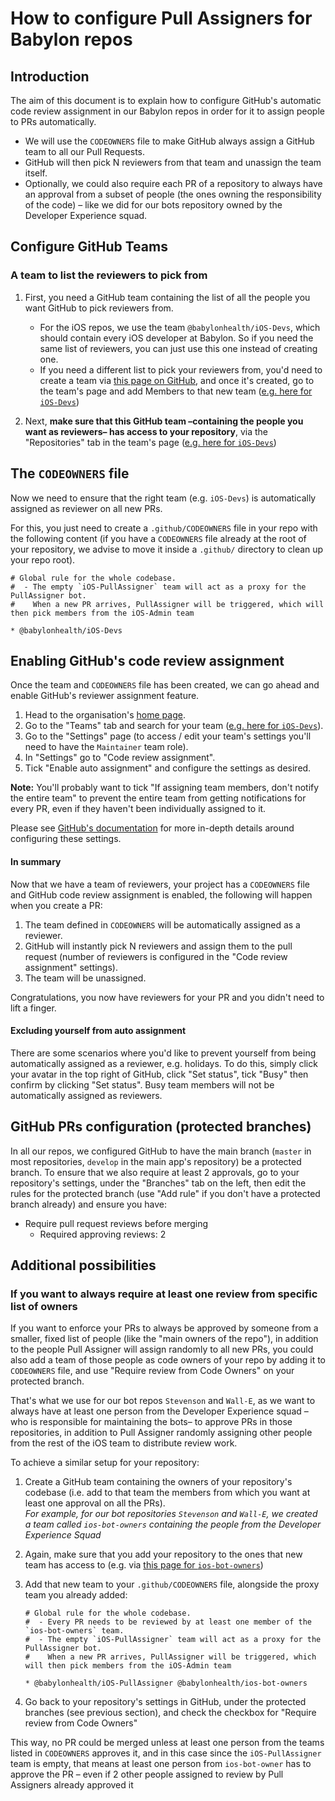 # How to configure Pull Assigners for Babylon repos

## Introduction

The aim of this document is to explain how to configure GitHub's automatic code review assignment in our Babylon repos in order for it to assign people to PRs automatically.

- We will use the `CODEOWNERS` file to make GitHub always assign a GitHub team to all our Pull Requests.
- GitHub will then pick N reviewers from that team and unassign the team itself.
- Optionally, we could also require each PR of a repository to always have an approval from a subset of people (the ones owning the responsibility of the code) – like we did for our bots repository owned by the Developer Experience squad.

## Configure GitHub Teams

### A team to list the reviewers to pick from

1. First, you need a GitHub team containing the list of all the people you want GitHub to pick reviewers from.

   * For the iOS repos, we use the team `@babylonhealth/iOS-Devs`, which should contain every iOS developer at Babylon. So if you need the same list of reviewers, you can just use this one instead of creating one.
   * If you need a different list to pick your reviewers from, you'd need to create a team via [this page on GitHub](https://github.com/orgs/babylonhealth/new-team), and once it's created, go to the team's page and add Members to that new team ([e.g. here for `iOS-Devs`](https://github.com/orgs/babylonhealth/teams/iOS-Devs/members))

2. Next, **make sure that this GitHub team –containing the people you want as reviewers– has access to your repository**, via the "Repositories" tab in the team's page ([e.g. here for `iOS-Devs`](https://github.com/orgs/babylonhealth/teams/iOS-Devs/repositories))

## The `CODEOWNERS` file

Now we need to ensure that the right team (e.g. `iOS-Devs`) is automatically assigned as reviewer on all new PRs.

For this, you just need to create a `.github/CODEOWNERS` file in your repo with the following content (if you have a `CODEOWNERS` file already at the root of your repository, we advise to move it inside a `.github/` directory to clean up your repo root).

```
# Global rule for the whole codebase.
#  - The empty `iOS-PullAssigner` team will act as a proxy for the PullAssigner bot.
#    When a new PR arrives, PullAssigner will be triggered, which will then pick members from the iOS-Admin team

* @babylonhealth/iOS-Devs
```

## Enabling GitHub's code review assignment

Once the team and `CODEOWNERS` file has been created, we can go ahead and enable GitHub's reviewer assignment feature.

1. Head to the organisation's [home page](https://github.com/babylonhealth).
2. Go to the "Teams" tab and search for your team ([e.g. here for `iOS-Devs`](https://github.com/orgs/babylonhealth/teams/ios-devs)).
3. Go to the "Settings" page (to access / edit your team's settings you'll need to have the `Maintainer` team role).
4. In "Settings" go to "Code review assignment".
5. Tick "Enable auto assignment" and configure the settings as desired. 

**Note:** You'll probably want to tick "If assigning team members, don't notify the entire team" to prevent the entire team from getting notifications for every PR, even if they haven't been individually assigned to it.

Please see [GitHub's documentation](https://help.github.com/en/github/setting-up-and-managing-organizations-and-teams/managing-code-review-assignment-for-your-team) for more in-depth details around configuring these settings.

#### In summary

Now that we have a team of reviewers, your project has a `CODEOWNERS` file and GitHub code review assignment is enabled, the following will happen when you create a PR:

1. The team defined in `CODEOWNERS` will be automatically assigned as a reviewer.
2. GitHub will instantly pick N reviewers and assign them to the pull request (number of reviewers is configured in the "Code review assignment" settings).
3. The team will be unassigned.

Congratulations, you now have reviewers for your PR and you didn't need to lift a finger.

#### Excluding yourself from auto assignment

There are some scenarios where you'd like to prevent yourself from being automatically assigned as a reviewer, e.g. holidays. To do this, simply click your avatar in the top right of GitHub, click "Set status", tick "Busy" then confirm by clicking "Set status". Busy team members will not be automatically assigned as reviewers.

## GitHub PRs configuration (protected branches)

In all our repos, we configured GitHub to have the main branch (`master` in most repositories, `develop` in the main app's repository) be a protected branch. To ensure that we also require at least 2 approvals, go to your repository's settings, under the "Branches" tab on the left, then edit the rules for the protected branch (use "Add rule" if you don't have a protected branch already) and ensure you have:

 - Require pull request reviews before merging
   - Required approving reviews: 2

## Additional possibilities

### If you want to always require at least one review from specific list of owners

If you want to enforce your PRs to always be approved by someone from a smaller, fixed list of people (like the "main owners of the repo"), in addition to the people Pull Assigner will assign randomly to all new PRs, you could also add a team of those people as code owners of your repo by adding it to `CODEOWNERS` file, and use "Require review from Code Owners" on your protected branch.

That's what we use for our bot repos `Stevenson` and `Wall-E`, as we want to always have at least one person from the Developer Experience squad –who is responsible for maintaining the bots– to approve PRs in those repositories, in addition to Pull Assigner randomly assigning other people from the rest of the iOS team to distribute review work.

To achieve a similar setup for your repository:

1. Create a GitHub team containing the owners of your repository's codebase (i.e. add to that team the members from which you want at least one approval on all the PRs).  
   _For example, for our bot repositories `Stevenson` and `Wall-E`, we created a team called `ios-bot-owners` containing the people from the Developer Experience Squad_

2. Again, make sure that you add your repository to the ones that new team has access to (e.g. via [this page for `ios-bot-owners`](https://github.com/orgs/babylonhealth/teams/ios-bot-owners/repositories))
3. Add that new team to your `.github/CODEOWNERS` file, alongside the proxy team you already added:  

    ```
    # Global rule for the whole codebase.
    #  - Every PR needs to be reviewed by at least one member of the `ios-bot-owners` team.
    #  - The empty `iOS-PullAssigner` team will act as a proxy for the PullAssigner bot.
    #    When a new PR arrives, PullAssigner will be triggered, which will then pick members from the iOS-Admin team
    
    * @babylonhealth/iOS-PullAssigner @babylonhealth/ios-bot-owners
    ```

4. Go back to your repository's settings in GitHub, under the protected branches (see previous section), and check the checkbox for "Require review from Code Owners"

This way, no PR could be merged unless at least one person from the teams listed in `CODEOWNERS` approves it, and in this case since the `iOS-PullAssigner` team is empty, that means at least one person from `ios-bot-owner` has to approve the PR – even if 2 other people assigned to review by Pull Assigners already approved it
